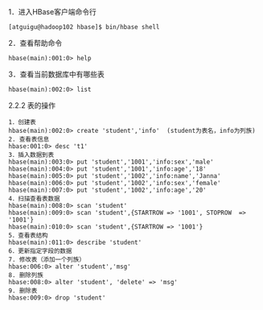 1．进入HBase客户端命令行

    [atguigu@hadoop102 hbase]$ bin/hbase shell

2．查看帮助命令

    hbase(main):001:0> help

3．查看当前数据库中有哪些表

    hbase(main):002:0> list

2.2.2 表的操作

    1．创建表
    hbase(main):002:0> create 'student','info'  (student为表名，info为列族)
    2. 查看表信息
    hbase:001:0> desc 't1'
    3．插入数据到表
    hbase(main):003:0> put 'student','1001','info:sex','male'
    hbase(main):004:0> put 'student','1001','info:age','18'
    hbase(main):005:0> put 'student','1002','info:name','Janna'
    hbase(main):006:0> put 'student','1002','info:sex','female'
    hbase(main):007:0> put 'student','1002','info:age','20'
    4．扫描查看表数据
    hbase(main):008:0> scan 'student'
    hbase(main):009:0> scan 'student',{STARTROW => '1001', STOPROW  => '1001'}
    hbase(main):010:0> scan 'student',{STARTROW => '1001'}
    5．查看表结构
    hbase(main):011:0> describe 'student'
    6．更新指定字段的数据
    7. 修改表（添加一个列族）
    hbase:006:0> alter 'student','msg'
    8. 删除列族
    hbase:008:0> alter 'student', 'delete' => 'msg'
    9. 删除表
    hbase:009:0> drop 'student'
